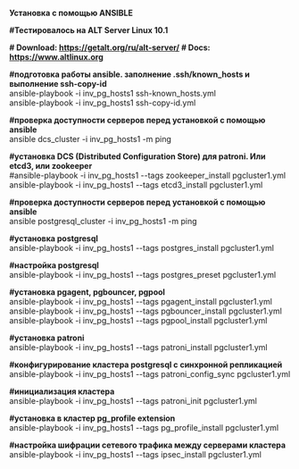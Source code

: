 <B>Установка с помощью ANSIBLE</B>

<B>#Тестировалось на ALT Server Linux 10.1</B>

<B># Download: https://getalt.org/ru/alt-server/ </B>
<B># Docs: https://www.altlinux.org </B>

<B>#подготовка работы ansible. заполнение .ssh/known_hosts и выполнение ssh-copy-id</B><BR>
ansible-playbook -i inv_pg_hosts1 ssh-known_hosts.yml<BR>
ansible-playbook -i inv_pg_hosts1 ssh-copy-id.yml<BR>

<B>#проверка доступности серверов перед установкой с помощью ansible</B><BR>
ansible dcs_cluster -i inv_pg_hosts1 -m ping<BR>

<B>#установка DCS (Distributed Configuration Store) для patroni. Или etcd3, или zookeeper</B><BR>
#ansible-playbook -i inv_pg_hosts1 --tags zookeeper_install pgcluster1.yml<BR>
ansible-playbook -i inv_pg_hosts1 --tags etcd3_install pgcluster1.yml<BR>

<B>#проверка доступности серверов перед установкой с помощью ansible</B><BR>
ansible postgresql_cluster -i inv_pg_hosts1 -m ping<BR>

<B>#установка postgresql</B><BR>
ansible-playbook -i inv_pg_hosts1 --tags postgres_install pgcluster1.yml<BR>

<B>#настройка postgresql</B><BR>
ansible-playbook -i inv_pg_hosts1 --tags postgres_preset pgcluster1.yml<BR>

<B>#установка pgagent, pgbouncer, pgpool</B><BR>
ansible-playbook -i inv_pg_hosts1 --tags pgagent_install pgcluster1.yml<BR>
ansible-playbook -i inv_pg_hosts1 --tags pgbouncer_install pgcluster1.yml<BR>
ansible-playbook -i inv_pg_hosts1 --tags pgpool_install pgcluster1.yml<BR>

<B>#установка patroni</B><BR>
ansible-playbook -i inv_pg_hosts1 --tags patroni_install pgcluster1.yml<BR>

<B>#конфигурирование кластера postgresql с синхронной репликацией</B><BR>
ansible-playbook -i inv_pg_hosts1 --tags patroni_config_sync pgcluster1.yml<BR>

<B>#инициализация кластера</B><BR>
ansible-playbook -i inv_pg_hosts1 --tags patroni_init pgcluster1.yml<BR>

<B>#установка в кластер pg_profile extension</B><BR>
ansible-playbook -i inv_pg_hosts1 --tags pg_profile_install pgcluster1.yml<BR>

<B>#настройка шифрации сетевого трафика между серверами кластера</B><BR>
ansible-playbook -i inv_pg_hosts1 --tags ipsec_install pgcluster1.yml<BR>
